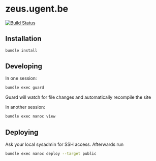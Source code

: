 # zeus.ugent.be
[![Build Status](https://travis-ci.org/ZeusWPI/zeus.ugent.be.svg?branch=master)](https://travis-ci.org/ZeusWPI/zeus.ugent.be)

## Installation

```bash
bundle install
```

## Developing

In one session:
```bash
bundle exec guard
```
Guard will watch for file changes and automatically recompile the site

In another session:
```bash
bundle exec nanoc view
```

## Deploying

Ask your local sysadmin for SSH access. Afterwards run

```bash
bundle exec nanoc deploy --target public
```
